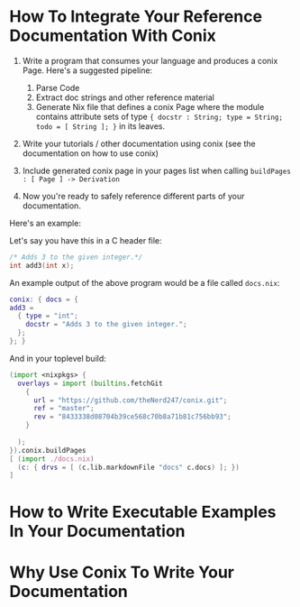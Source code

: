 # How To Integrate Your Reference Documentation With Conix

1. Write a program that consumes your language and produces a conix Page.
   Here's a suggested pipeline:

   1. Parse Code 
   1. Extract doc strings and other reference material 
   1. Generate Nix file that defines a conix Page where the module contains
      attribute sets of type `{ docstr : String; type = String; todo = [ String ]; }` in its leaves.

1. Write your tutorials / other documentation using conix (see the
   documentation on how to use conix)

1. Include generated conix page in your pages list when calling `buildPages : [ Page ] -> Derivation`

1. Now you're ready to safely reference different parts of your documentation.

Here's an example:

Let's say you have this in a C header file:

  ```c
  /* Adds 3 to the given integer.*/
int add3(int x); 
  ```

An example output of the above program would be a file called `docs.nix`:

  ```nix
conix: { docs = {
  add3 =
    { type = "int";
      docstr = "Adds 3 to the given integer.";
    };
}; }
  ```

And in your toplevel build:

```nix
(import <nixpkgs> {
  overlays = import (builtins.fetchGit
    { 
      url = "https://github.com/theNerd247/conix.git";
      ref = "master";
      rev = "8433338d08704b39ce568c70b8a71b81c756bb93";
    }
    
  );
}).conix.buildPages
[ (import ./docs.nix)
  (c: { drvs = [ (c.lib.markdownFile "docs" c.docs) ]; })
]


```



# How to Write Executable Examples In Your Documentation

# Why Use Conix To Write Your Documentation

